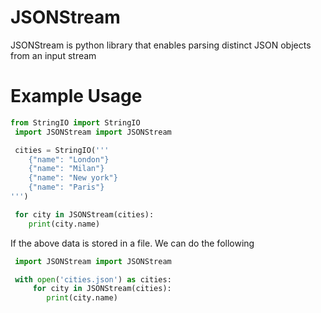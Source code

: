 JSONStream
==========

JSONStream is python library that enables parsing distinct JSON objects from an input stream
 


Example Usage
=============
```python
from StringIO import StringIO
 import JSONStream import JSONStream

 cities = StringIO('''
    {"name": "London"}
    {"name": "Milan"}
    {"name": "New york"}
    {"name": "Paris"}
''')

 for city in JSONStream(cities):
    print(city.name)
```

If the above data is stored in a file. We can do the following

```python
 import JSONStream import JSONStream

 with open('cities.json') as cities:
     for city in JSONStream(cities):
        print(city.name)
```


    
